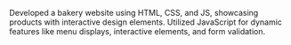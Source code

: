 Developed a bakery website using HTML, CSS, and JS, showcasing products with interactive design elements.
Utilized JavaScript for dynamic features like menu displays, interactive elements, and form validation.
